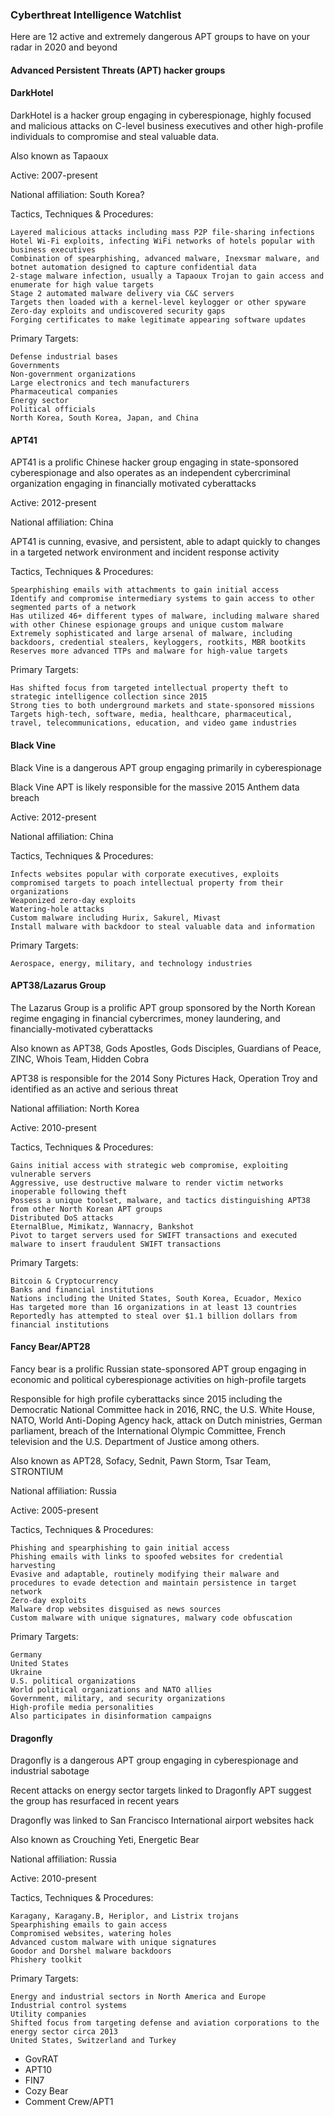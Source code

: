 ### Cyberthreat Intelligence Watchlist

Here are 12 active and extremely dangerous APT groups to have on your radar in 2020 and beyond

#### Advanced Persistent Threats (APT) hacker groups

#### DarkHotel 

DarkHotel is a hacker group engaging in cyberespionage, highly focused and malicious attacks on C-level business executives and other high-profile individuals to compromise and steal valuable data.

Also known as Tapaoux 

Active:  2007-present

National affiliation:  South Korea?

Tactics, Techniques & Procedures:
```
Layered malicious attacks including mass P2P file-sharing infections
Hotel Wi-Fi exploits, infecting WiFi networks of hotels popular with business executives
Combination of spearphishing, advanced malware, Inexsmar malware, and botnet automation designed to capture confidential data
2-stage malware infection, usually a Tapaoux Trojan to gain access and enumerate for high value targets
Stage 2 automated malware delivery via C&C servers
Targets then loaded with a kernel-level keylogger or other spyware
Zero-day exploits and undiscovered security gaps
Forging certificates to make legitimate appearing software updates
```

Primary Targets:
``` 
Defense industrial bases 
Governments
Non-government organizations 
Large electronics and tech manufacturers
Pharmaceutical companies
Energy sector
Political officials
North Korea, South Korea, Japan, and China
```

#### APT41

APT41 is a prolific Chinese hacker group engaging in state-sponsored cyberespionage and also operates as an independent cybercriminal organization engaging in financially motivated cyberattacks

Active:  2012-present

National affiliation:  China

APT41 is cunning, evasive, and persistent, able to adapt quickly to changes in a targeted network environment and incident response activity

Tactics, Techniques & Procedures:
```
Spearphishing emails with attachments to gain initial access 
Identify and compromise intermediary systems to gain access to other segmented parts of a network
Has utilized 46+ different types of malware, including malware shared with other Chinese espionage groups and unique custom malware
Extremely sophisticated and large arsenal of malware, including backdoors, credential stealers, keyloggers, rootkits, MBR bootkits
Reserves more advanced TTPs and malware for high-value targets
```

Primary Targets:
``` 
Has shifted focus from targeted intellectual property theft to strategic intelligence collection since 2015
Strong ties to both underground markets and state-sponsored missions
Targets high-tech, software, media, healthcare, pharmaceutical, travel, telecommunications, education, and video game industries
```

#### Black Vine

Black Vine is a dangerous APT group engaging primarily in cyberespionage

Black Vine APT is likely responsible for the massive 2015 Anthem data breach 

Active:  2012-present

National affiliation:  China

Tactics, Techniques & Procedures:
```
Infects websites popular with corporate executives, exploits compromised targets to poach intellectual property from their organizations
Weaponized zero-day exploits
Watering-hole attacks
Custom malware including Hurix, Sakurel, Mivast
Install malware with backdoor to steal valuable data and information
```

Primary Targets:
```
Aerospace, energy, military, and technology industries
```

#### APT38/Lazarus Group

The Lazarus Group is a prolific APT group sponsored by the North Korean regime engaging in financial cybercrimes, money laundering, and financially-motivated cyberattacks

Also known as APT38, Gods Apostles, Gods Disciples, Guardians of Peace, ZINC, Whois Team, Hidden Cobra

APT38 is responsible for the 2014 Sony Pictures Hack, Operation Troy and identified as an active and serious threat

National affiliation:  North Korea

Active:  2010-present

Tactics, Techniques & Procedures:
```
Gains initial access with strategic web compromise, exploiting vulnerable servers
Aggressive, use destructive malware to render victim networks inoperable following theft
Possess a unique toolset, malware, and tactics distinguishing APT38 from other North Korean APT groups
Distributed DoS attacks 
EternalBlue, Mimikatz, Wannacry, Bankshot
Pivot to target servers used for SWIFT transactions and executed malware to insert fraudulent SWIFT transactions
```

Primary Targets:
```
Bitcoin & Cryptocurrency
Banks and financial institutions
Nations including the United States, South Korea, Ecuador, Mexico
Has targeted more than 16 organizations in at least 13 countries
Reportedly has attempted to steal over $1.1 billion dollars from financial institutions
```

#### Fancy Bear/APT28

Fancy bear is a prolific Russian state-sponsored APT group engaging in economic and political cyberespionage activities on high-profile targets  

Responsible for high profile cyberattacks since 2015 including the Democratic National Committee hack in 2016, RNC, the U.S. White House, NATO, World Anti-Doping Agency hack, attack on Dutch ministries, German parliament, breach of the International Olympic Committee, French television and the U.S. Department of Justice among others.

Also known as APT28, Sofacy, Sednit, Pawn Storm, Tsar Team, STRONTIUM

National affiliation:  Russia

Active:  2005-present

Tactics, Techniques & Procedures:
```
Phishing and spearphishing to gain initial access
Phishing emails with links to spoofed websites for credential harvesting
Evasive and adaptable, routinely modifying their malware and procedures to evade detection and maintain persistence in target network
Zero-day exploits
Malware drop websites disguised as news sources
Custom malware with unique signatures, malwary code obfuscation
```

Primary Targets:
```
Germany
United States
Ukraine
U.S. political organizations
World political organizations and NATO allies
Government, military, and security organizations
High-profile media personalities
Also participates in disinformation campaigns
```

#### Dragonfly

Dragonfly is a dangerous APT group engaging in cyberespionage and industrial sabotage

Recent attacks on energy sector targets linked to Dragonfly APT suggest the group has resurfaced in recent years 

Dragonfly was linked to San Francisco International airport websites hack

Also known as Crouching Yeti, Energetic Bear

National affiliation:  Russia

Active:  2010-present

Tactics, Techniques & Procedures:
```
Karagany, Karagany.B, Heriplor, and Listrix trojans
Spearphishing emails to gain access 
Compromised websites, watering holes
Advanced custom malware with unique signatures
Goodor and Dorshel malware backdoors
Phishery toolkit
```

Primary Targets:
```
Energy and industrial sectors in North America and Europe
Industrial control systems
Utility companies
Shifted focus from targeting defense and aviation corporations to the energy sector circa 2013
United States, Switzerland and Turkey
```

- GovRAT
- APT10
- FIN7
- Cozy Bear
- Comment Crew/APT1
